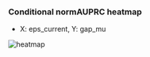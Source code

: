 ### Conditional normAUPRC heatmap

- X: eps_current, Y: gap_mu

![heatmap](/home/elicer/project_0814_2/results/20250817-215709/holdout/conditional_heatmap_eps_current_vs_gap_mu.png)
